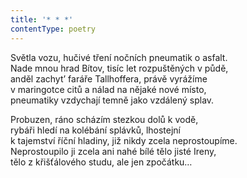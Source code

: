 ```yaml
---
title: '* * *'
contentType: poetry
---
```


<section>

Světla vozu, hučivé tření nočních pneumatik o asfalt.  
Nade mnou hrad Bítov, tisíc let rozpuštěných v půdě,  
anděl zachyt’ faráře Tallhoffera, právě vyrážíme  
v maringotce citů a nálad na nějaké nové místo,  
pneumatiky vzdychají temně jako vzdálený splav.

Probuzen, ráno scházím stezkou dolů k vodě,  
rybáři hledí na kolébání splávků, lhostejní  
k tajemství říční hladiny, již nikdy zcela neprostoupíme.  
Neprostoupilo ji zcela ani nahé bílé tělo jisté Ireny,  
tělo z křišťálového studu, ale jen zpočátku…

</section>
